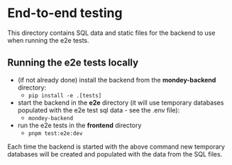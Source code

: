 # End-to-end testing

This directory contains SQL data and static files for the backend to use when running the e2e tests.

## Running the e2e tests locally

- (if not already done) install the backend from the **mondey-backend** directory:
  - `pip install -e .[tests]`
- start the backend in the **e2e** directory (it will use temporary databases populated with the e2e test sql data - see the .env file):
  - `mondey-backend`
- run the e2e tests in the **frontend** directory
  - `pnpm test:e2e:dev`

Each time the backend is started with the above command new temporary databases will be created and populated with the data from the SQL files.
